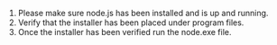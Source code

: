 1. Please make sure node.js has been installed and is up and running.
2. Verify that the installer has been placed under program files.
3. Once the installer has been verified run the node.exe file.